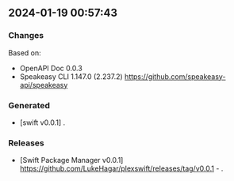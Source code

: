 

## 2024-01-19 00:57:43
### Changes
Based on:
- OpenAPI Doc 0.0.3 
- Speakeasy CLI 1.147.0 (2.237.2) https://github.com/speakeasy-api/speakeasy
### Generated
- [swift v0.0.1] .
### Releases
- [Swift Package Manager v0.0.1] https://github.com/LukeHagar/plexswift/releases/tag/v0.0.1 - .